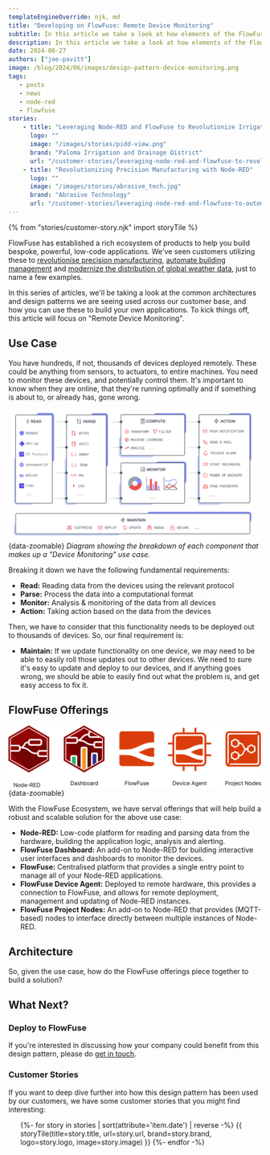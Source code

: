 ```yaml
---
templateEngineOverride: njk, md
title: "Developing on FlowFuse: Remote Device Monitoring"
subtitle: In this article we take a look at how elements of the FlowFuse ecosystem can be used to build powerful IoT applications for monitoring remote devices.
description: In this article we take a look at how elements of the FlowFuse ecosystem can be used to build powerful IoT applications for monitoring remote devices.
date: 2024-06-27
authors: ["joe-pavitt"]
image: /blog/2024/06/images/design-pattern-device-monitoring.png
tags:
   - posts
   - news
   - node-red
   - flowfuse
stories:
    - title: "Leveraging Node-RED and FlowFuse to Revolutionize Irrigation"
      logo: ""
      image: "/images/stories/pidd-view.png"
      brand: "Paloma Irrigation and Drainage District"
      url: "/customer-stories/leveraging-node-red-and-flowfuse-to-revolutionize-irrigation"
    - title: "Revolutionizing Precision Manufacturing with Node-RED"
      logo: ""
      image: "/images/stories/abrasive_tech.jpg"
      brand: "Abrasive Technology"
      url: "/customer-stories/leveraging-node-red-and-flowfuse-to-automate-precision-manufacturing"
---
```


{% from "stories/customer-story.njk" import storyTile %}

FlowFuse has established a rich ecosystem of products to help you build bespoke, powerful, low-code applications. We've seen customers utilizing these to [revolutionise precision manufacturing](https://flowfuse.com/customer-stories/leveraging-node-red-and-flowfuse-to-automate-precision-manufacturing/), [automate building management](https://flowfuse.com/customer-stories/node-red-building-management/) and [modernize the distribution of global weather data](https://flowfuse.com/customer-stories/un-wmo-nr-data-sharing/), just to name a few examples. 

In this series of articles, we'll be taking a look at the common architectures and design patterns we are seeing used across our customer base, and how you can use these to build your own applications. To kick things off, this article will focus on "Remote Device Monitoring".

<!--more-->

## Use Case

You have hundreds, if not, thousands of devices deployed remotely. These could be anything from sensors, to actuators, to entire machines. You need to monitor these devices, and potentially control them. It's important to know when they are online, that they're running optimally and if something is about to, or already has, gone wrong.

![Diagram showing the breakdown of each component that makes up a "Device Monitoring" use case.](./images/device-monitoring-use-case.png){data-zoomable}
_Diagram showing the breakdown of each component that makes up a "Device Monitoring" use case._

Breaking it down we have the following fundamental requirements:

- **Read:** Reading data from the devices using the relevant protocol
- **Parse:** Process the data into a computational format
- **Monitor:** Analysis & monitoring of the data from all devices
- **Action:** Taking action based on the data from the devices

Then, we have to consider that this functionality needs to be deployed out to thousands of devices. So, our final requirement is:

- **Maintain:** If we update functionality on one device, we may need to be able to easily roll those updates out to other devices. We need to sure it's easy to update and deploy to our devices, and if anything goes wrong, we should be able to easily find out what the problem is, and get easy access to fix it.

## FlowFuse Offerings

![Lineup of each of the FlowFuse offerings](./images/ff-ecosystem-lineup.png){data-zoomable}

With the FlowFuse Ecosystem, we have serval offerings that will help build a robust and scalable solution for the above use case:

- **Node-RED:** Low-code platform for reading and parsing data from the hardware, building the application logic, analysis and alerting.
- **FlowFuse Dashboard:** An add-on to Node-RED for building interactive user interfaces and dashboards to monitor the devices.
- **FlowFuse:** Centralised platform that provides a single entry point to manage all of your Node-RED applications.
- **FlowFuse Device Agent:** Deployed to remote hardware, this provides a connection to FlowFuse, and allows for remote deployment, management and updating of Node-RED instances.
- **FlowFuse Project Nodes:** An add-on to Node-RED that provides (MQTT-based) nodes to interface directly between multiple instances of Node-RED.

## Architecture

So, given the use case, how do the FlowFuse offerings piece together to build a solution?




## What Next?

### Deploy to FlowFuse

If you're interested in discussing how your company could benefit from this design pattern, please do [get in touch](/contact/).

### Customer Stories

If you want to deep dive further into how this design pattern has been used by our customers, we have some customer stories that you might find interesting:

<ul class="grid grid-cols-1 sm:grid-cols-2 gap-4 px-0 list-none">
    {%- for story in stories | sort(attribute='item.date') | reverse -%}
    {{ storyTile(title=story.title, url=story.url, brand=story.brand, logo=story.logo, image=story.image) }}
    {%- endfor -%}
</ul>